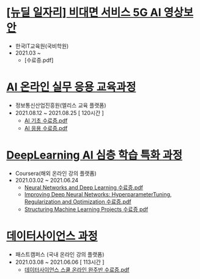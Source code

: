 # [[뉴딜 일자리] 비대면 서비스 5G AI 영상보안](https://github.com/jeonghwan94/Education/tree/Data-Scientist/%EA%B5%AD%EB%B9%84%EA%B5%90%EC%9C%A1#readme)

- 한국IT교육원(국비학원)
- 2021.03 ~ 
  - [수료증.pdf]

# [AI 온라인 실무 응용 교육과정](https://github.com/jeonghwan94/Education/tree/Data-Scientist/%EC%97%98%EB%A6%AC%EC%8A%A4#readme)

- 정보통신산업진흥원(엘리스 교육 플랫폼)
- 2021.08.12 ~ 2021.08.25 [ 120시간 ]
  - [AI 기초 수료증.pdf](https://github.com/jeonghwan94/Education/blob/Data-Scientist/%EC%97%98%EB%A6%AC%EC%8A%A4/AI%20%EA%B8%B0%EC%B4%88%20%EC%88%98%EB%A3%8C%EC%A6%9D.pdf)
  - [AI 응용 수료증.pdf](https://github.com/jeonghwan94/Education/blob/Data-Scientist/%EC%97%98%EB%A6%AC%EC%8A%A4/AI%20%EC%9D%91%EC%9A%A9%20%EC%88%98%EB%A3%8C%EC%A6%9D.pdf)

# [DeepLearning AI 심층 학습 특화 과정](https://github.com/jeonghwan94/Education/tree/Data-Scientist/Coursera)

- Coursera(해외 온라인 강의 플랫폼)
- 2021.03.02 ~ 2021.06.24
   - [Neural Networks and Deep Learning 수료증.pdf](https://github.com/jeonghwan94/Education/blob/Data-Scientist/Coursera/Coursera%20H8VTVV6ETFY2.pdf)
   - [Improving Deep Neural Networks: HyperparameterTuning, Regularization and Optimization 수료증.pdf](https://github.com/jeonghwan94/Education/blob/Data-Scientist/Coursera/Coursera%20LCDE7A4J59ZB.pdf)
   - [Structuring Machine Learning Projects 수료증 pdf](https://github.com/jeonghwan94/Education/blob/Data-Scientist/Coursera/Coursera%20MZFEPXXVSFFM.pdf)

# [데이터사이언스 과정](https://github.com/jeonghwan94/Education/tree/Data-Scientist/%ED%8C%A8%EC%8A%A4%ED%8A%B8%EC%BA%A0%ED%8D%BC%EC%8A%A4)  

- 패스트캠퍼스 (국내 온라인 강의 플랫폼)
- 2021.03.08 ~ 2021.06.06 [ 113시간 ]
  - [데이터사이언스 스쿨 온라인 완주반 수료증.pdf](https://github.com/jeonghwan94/Education/files/6736954/fastcampus-.-.pdf)
